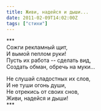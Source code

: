 ```yaml
---
title: Живи, надейся и дыши...
date: 2011-02-09T14:02:00Z
tags: ["стихи"]
---
```


\*\*\*  
Сожги рекламный щит,  
И вымой пеплом руки!  
Пусть их работа -- сделать вид,  
Создать обман, обречь на муки...  

Не слушай сладостных их слов,  
И не туши огонь души,  
Не отрекись от своих снов,  
Живи, надейся и дыши!  
\*\*\*


